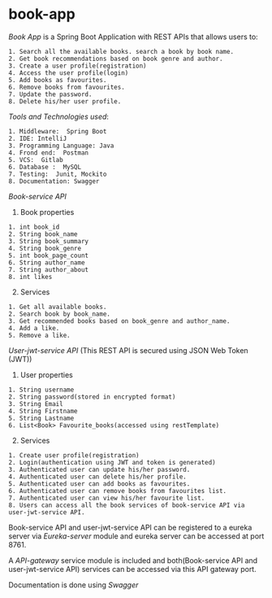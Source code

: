 # book-app
*Book App* is a Spring Boot Application with REST APIs that allows users to:

    1. Search all the available books. search a book by book name. 
    2. Get book recommendations based on book genre and author. 
    3. Create a user profile(registration) 
    4. Access the user profile(login)
    5. Add books as favourites. 
    6. Remove books from favourites.
    7. Update the password. 
    8. Delete his/her user profile.

 *Tools and Technologies used*:
 
 
    1. Middleware:  Spring Boot
    2. IDE: IntelliJ
    3. Programming Language: Java
    4. Frond end:  Postman
    5. VCS:  Gitlab
    6. Database :  MySQL
    7. Testing:  Junit, Mockito
    8. Documentation: Swagger

*Book-service API*
  1. Book properties

    1. int book_id
    2. String book_name
    3. String book_summary
    4. String book_genre
    5. int book_page_count
    6. String author_name
    7. String author_about
    8. int likes
    
  2. Services

    1. Get all available books.
    2. Search book by book_name.
    3. Get recommended books based on book_genre and author_name.
    4. Add a like.
    5. Remove a like.

*User-jwt-service API* (This REST API is secured using JSON Web Token (JWT))
  1. User properties

    1. String username
    2. String password(stored in encrypted format)
    3. String Email
    4. String Firstname
    5. String Lastname
    6. List<Book> Favourite_books(accessed using restTemplate)
    
  2. Services

    1. Create user profile(registration)
    2. Login(authentication using JWT and token is generated)
    3. Authenticated user can update his/her password.
    4. Authenticated user can delete his/her profile.
    5. Authenticated user can add books as favourites.
    6. Authenticated user can remove books from favourites list.
    7. Authenticated user can view his/her favourite list.
    8. Users can access all the book services of book-service API via user-jwt-service API.

Book-service API and user-jwt-service API can be registered to a eureka server via *Eureka-server* module and eureka server can be accessed at port 8761.

A *API-gateway* service module is included and both(Book-service API and user-jwt-service API) services can be accessed via this API gateway port.

Documentation is done using *Swagger*
